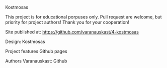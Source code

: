 Kostmosas

This project is for educational porpuses only. Pull request are welcome, but priority for project authors! Thank you for your cooperation!

Site published at: https://github.com/varanauskast/4-kostmosas

Design: Kostmosas

Project features
Github pages

Authors
Varanauskast: Github